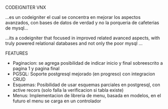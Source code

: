 CODEIGNITER VNX

...es un codeigniter el cual se concentra en mejorar los aspectos avanzados, con bases de datos de verdad y no la porqueria de cafeterias de mysql...

...its a codeigniter that focused in improved related avanced aspects, with truly powered relational databases and not only the poor mysql ...

FEATURES

* Paginacion: se agrega posibilidad de indicar inicio y final sobreescrito a pagina 1 y pagina final
* PGSQL: Soporte postgresql mejorado (en progreso) con integracion CRUD
* Esquemas: Posibilidad de usar esquemas parciales en postgresql, con active recors (solo falla la verificacion si tabla existe)
* Menus: Implementacion de libreria de menu, basada en modelos, en el futuro el menu se carga en un controlador